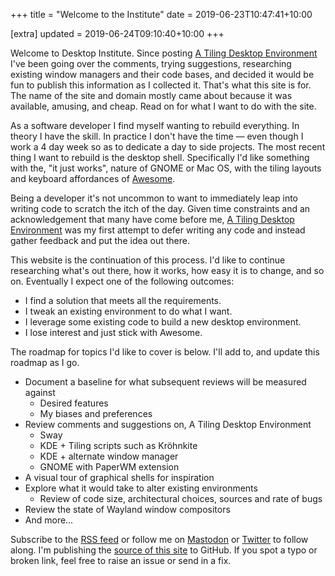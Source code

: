 +++
title = "Welcome to the Institute"
date = 2019-06-23T10:47:41+10:00

[extra]
updated = 2019-06-24T09:10:40+10:00
+++

Welcome to Desktop Institute. Since posting [A Tiling Desktop Environment] I've
been going over the comments, trying suggestions, researching existing window
managers and their code bases, and decided it would be fun to publish this
information as I collected it. That's what this site is for. The name of the
site and domain mostly came about because it was available, amusing, and cheap.
Read on for what I want to do with the site.

<!-- more -->

As a software developer I find myself wanting to rebuild everything. In theory
I have the skill. In practice I don't have the time &mdash; even though I work a
4 day week so as to dedicate a day to side projects. The most recent thing
I want to rebuild is the desktop shell. Specifically I'd like something with
the, "it just works", nature of GNOME or Mac OS, with the tiling layouts and
keyboard affordances of [Awesome].

Being a developer it's not uncommon to want to immediately leap into writing
code to scratch the itch of the day. Given time constraints and an
acknowledgement that many have come before me, [A Tiling Desktop Environment]
was my first attempt to defer writing any code and instead gather feedback and
put the idea out there.

This website is the continuation of this process. I'd like to continue researching
what's out there, how it works, how easy it is to change, and so on. Eventually I
expect one of the following outcomes:

* I find a solution that meets all the requirements.
* I tweak an existing environment to do what I want.
* I leverage some existing code to build a new desktop environment.
* I lose interest and just stick with Awesome.

The roadmap for topics I'd like to cover is below. I'll add to, and update this
roadmap as I go.

* Document a baseline for what subsequent reviews will be measured against
  * Desired features
  * My biases and preferences
* Review comments and suggestions on, A Tiling Desktop Environment
  * Sway
  * KDE + Tiling scripts such as Kröhnkite
  * KDE + alternate window manager
  * GNOME with PaperWM extension
* A visual tour of graphical shells for inspiration
* Explore what it would take to alter existing environments
  * Review of code size, architectural choices, sources and rate of bugs
* Review the state of Wayland window compositors
* And more…

Subscribe to the [RSS feed](/rss.xml) or follow me on [Mastodon] or [Twitter]
to follow along. I'm publishing the [source of this site][src] to GitHub. If
you spot a typo or broken link, feel free to raise an issue or send in a fix.

[A Tiling Desktop Environment]: https://bitcannon.net/post/pro-desktop/
[Awesome]: https://awesomewm.org/
[Kröhnkite]: https://github.com/esjeon/krohnkite
[Mastodon]: https://decentralised.social/wezm
[PaperWM]: https://github.com/paperwm/PaperWM
[src]: https://github.com/wezm/desktop.institute
[Sway]: https://github.com/swaywm/sway
[Twitter]: https://twitter.com/wezm
